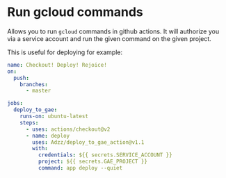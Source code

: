 # Run gcloud commands

Allows you to run `gcloud` commands in github actions. It will authorize you via a service account and run the given command on the given project.

This is useful for deploying for example:

```yaml
name: Checkout! Deploy! Rejoice!
on:
  push:
    branches:
      - master

jobs:
  deploy_to_gae:
    runs-on: ubuntu-latest
    steps:
      - uses: actions/checkout@v2
      - name: deploy
        uses: Adzz/deploy_to_gae_action@v1.1
        with:
          credentials: ${{ secrets.SERVICE_ACCOUNT }}
          project: ${{ secrets.GAE_PROJECT }}
          command: app deploy --quiet
```
